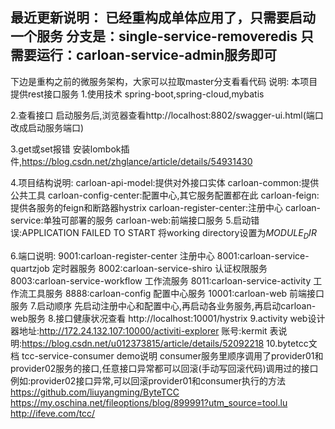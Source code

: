 最近更新说明：
已经重构成单体应用了，只需要启动一个服务
分支是：single-service-removeredis
只需要运行：carloan-service-admin服务即可
---------------------
下边是重构之前的微服务架构，大家可以拉取master分支看看代码
说明:
本项目提供rest接口服务
1.使用技术
spring-boot,spring-cloud,mybatis

2.查看接口
启动服务后,浏览器查看http://localhost:8802/swagger-ui.html(端口改成启动服务端口)

3.get或set报错
安装lombok插件,https://blog.csdn.net/zhglance/article/details/54931430

4.项目结构说明:
carloan-api-model:提供对外接口实体
carloan-common:提供公共工具
carloan-config-center:配置中心,其它服务配置都在此
carloan-feign:提供各服务的feign和断路器hystrix
carloan-register-center:注册中心
carloan-service:单独可部署的服务
carloan-web:前端接口服务
5.启动错误:APPLICATION FAILED TO START
将working directory设置为$MODULE_DIR$

6.端口说明:
9001:carloan-register-center 注册中心
8001:carloan-service-quartzjob 定时器服务
8002:carloan-service-shiro 认证权限服务
8003:carloan-service-workflow 工作流服务
8011:carloan-service-activity 工作流工具服务
8888:carloan-config 配置中心服务
10001:carloan-web 前端接口服务
7.启动顺序
先启动注册中心和配置中心,再启动各业务服务,再启动carloan-web服务
8.接口健康状况查看
http://localhost:10001/hystrix
9.activity
web设计器地址:http://172.24.132.107:10000/activiti-explorer  账号:kermit
表说明:https://blog.csdn.net/u012373815/article/details/52092218
10.bytetcc文档
tcc-service-consumer demo说明
consumer服务里顺序调用了provider01和provider02服务的接口,任意接口异常都可以回滚(手动写回滚代码)调用过的接口
例如:provider02接口异常,可以回滚provider01和consumer执行的方法
https://github.com/liuyangming/ByteTCC
https://my.oschina.net/fileoptions/blog/899991?utm_source=tool.lu
http://ifeve.com/tcc/



